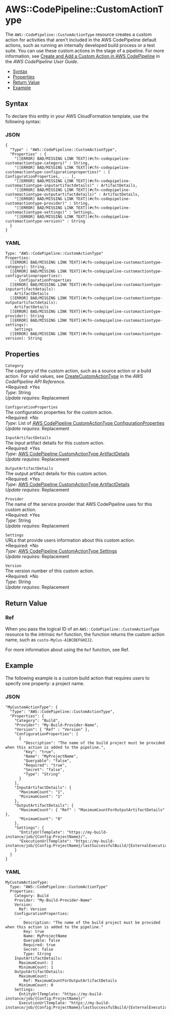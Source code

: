# AWS::CodePipeline::CustomActionType<a name="aws-resource-codepipeline-customactiontype"></a>

The `AWS::CodePipeline::CustomActionType` resource creates a custom action for activities that aren't included in the AWS CodePipeline default actions, such as running an internally developed build process or a test suite\. You can use these custom actions in the stage of a pipeline\. For more information, see [Create and Add a Custom Action in AWS CodePipeline](http://docs.aws.amazon.com/codepipeline/latest/userguide/how-to-create-custom-action.html) in the *AWS CodePipeline User Guide*\.


+ [Syntax](#aws-resource-codepipeline-customactiontype-syntax)
+ [Properties](#w3ab2c21c10d234b9)
+ [Return Value](#w3ab2c21c10d234c11)
+ [Example](#w3ab2c21c10d234c13)

## Syntax<a name="aws-resource-codepipeline-customactiontype-syntax"></a>

To declare this entity in your AWS CloudFormation template, use the following syntax:

### JSON<a name="aws-resource-codepipeline-customactiontype-syntax.json"></a>

```
{
  "Type" : "AWS::CodePipeline::CustomActionType",
  "Properties" : {
    "[[ERROR] BAD/MISSING LINK TEXT](#cfn-codepipeline-customactiontype-category)" : String,
    "[[ERROR] BAD/MISSING LINK TEXT](#cfn-codepipeline-customactiontype-configurationproperties)" : [ ConfigurationProperties, ... ],
    "[[ERROR] BAD/MISSING LINK TEXT](#cfn-codepipeline-customactiontype-inputartifactdetails)" : ArtifactDetails,
    "[[ERROR] BAD/MISSING LINK TEXT](#cfn-codepipeline-customactiontype-outputartifactdetails)" : ArtifactDetails,
    "[[ERROR] BAD/MISSING LINK TEXT](#cfn-codepipeline-customactiontype-provider)" : String,
    "[[ERROR] BAD/MISSING LINK TEXT](#cfn-codepipeline-customactiontype-settings)" : Settings,
    "[[ERROR] BAD/MISSING LINK TEXT](#cfn-codepipeline-customactiontype-version)" : String
  }
}
```

### YAML<a name="aws-resource-codepipeline-customactiontype-syntax.yaml"></a>

```
Type: "AWS::CodePipeline::CustomActionType"
Properties:
  [[ERROR] BAD/MISSING LINK TEXT](#cfn-codepipeline-customactiontype-category): String,
  [[ERROR] BAD/MISSING LINK TEXT](#cfn-codepipeline-customactiontype-configurationproperties):
    - ConfigurationProperties
  [[ERROR] BAD/MISSING LINK TEXT](#cfn-codepipeline-customactiontype-inputartifactdetails):
    ArtifactDetails
  [[ERROR] BAD/MISSING LINK TEXT](#cfn-codepipeline-customactiontype-outputartifactdetails):
    ArtifactDetails
  [[ERROR] BAD/MISSING LINK TEXT](#cfn-codepipeline-customactiontype-provider): String
  [[ERROR] BAD/MISSING LINK TEXT](#cfn-codepipeline-customactiontype-settings):
    Settings
  [[ERROR] BAD/MISSING LINK TEXT](#cfn-codepipeline-customactiontype-version): String
```

## Properties<a name="w3ab2c21c10d234b9"></a>

`Category`  
The category of the custom action, such as a source action or a build action\. For valid values, see [CreateCustomActionType](http://docs.aws.amazon.com/codepipeline/latest/APIReference/API_CreateCustomActionType.html) in the *AWS CodePipeline API Reference*\.  
*Required: *Yes  
*Type*: String  
*Update requires*: Replacement

`ConfigurationProperties`  
The configuration properties for the custom action\.  
*Required: *No  
*Type*: List of [AWS CodePipeline CustomActionType ConfigurationProperties](aws-resource-codepipeline-customactiontype-configurationproperties.md)  
*Update requires*: Replacement

`InputArtifactDetails`  
The input artifact details for this custom action\.  
*Required: *Yes  
*Type*: [AWS CodePipeline CustomActionType ArtifactDetails](aws-resource-codepipeline-customactiontype-artifactdetails.md)  
*Update requires*: Replacement

`OutputArtifactDetails`  
The output artifact details for this custom action\.  
*Required: *Yes  
*Type*: [AWS CodePipeline CustomActionType ArtifactDetails](aws-resource-codepipeline-customactiontype-artifactdetails.md)  
*Update requires*: Replacement

`Provider`  
The name of the service provider that AWS CodePipeline uses for this custom action\.  
*Required: *Yes  
*Type*: String  
*Update requires*: Replacement

`Settings`  
URLs that provide users information about this custom action\.  
*Required: *No  
*Type*: [AWS CodePipeline CustomActionType Settings](aws-resource-codepipeline-customactiontype-settings.md)  
*Update requires*: Replacement

`Version`  
The version number of this custom action\.  
*Required: *No  
*Type*: String  
*Update requires*: Replacement

## Return Value<a name="w3ab2c21c10d234c11"></a>

### Ref<a name="w3ab2c21c10d234c11b2"></a>

When you pass the logical ID of an `AWS::CodePipeline::CustomActionType` resource to the intrinsic `Ref` function, the function returns the custom action name, such as `custo-MyCus-A1BCDEFGHIJ2`\.

For more information about using the `Ref` function, see Ref\.

## Example<a name="w3ab2c21c10d234c13"></a>

The following example is a custom build action that requires users to specify one property: a project name\.

### JSON<a name="aws-resource-codepipeline-customactiontype-example.json"></a>

```
"MyCustomActionType": {
  "Type": "AWS::CodePipeline::CustomActionType",
  "Properties": {
    "Category": "Build",
    "Provider": "My-Build-Provider-Name",
    "Version": { "Ref" : "Version" },
    "ConfigurationProperties": [
      {
        "Description": "The name of the build project must be provided when this action is added to the pipeline.",
        "Key": "true",
        "Name": "MyProjectName",
        "Queryable": "false",
        "Required": "true",
        "Secret": "false",
        "Type": "String"
      }
    ],
    "InputArtifactDetails": {
      "MaximumCount": "1",
      "MinimumCount": "1"
    },
    "OutputArtifactDetails": {
      "MaximumCount": { "Ref" : "MaximumCountForOutputArtifactDetails" },
      "MinimumCount": "0"
    },
    "Settings": {
      "EntityUrlTemplate": "https://my-build-instance/job/{Config:ProjectName}/",
      "ExecutionUrlTemplate": "https://my-build-instance/job/{Config:ProjectName}/lastSuccessfulBuild/{ExternalExecutionId}/"
    }
  }
}
```

### YAML<a name="aws-resource-codepipeline-customactiontype-example.yaml"></a>

```
MyCustomActionType: 
  Type: "AWS::CodePipeline::CustomActionType"
  Properties: 
    Category: Build
    Provider: "My-Build-Provider-Name"
    Version: 
      Ref: Version
    ConfigurationProperties: 
      - 
        Description: "The name of the build project must be provided when this action is added to the pipeline."
        Key: true
        Name: MyProjectName
        Queryable: false
        Required: true
        Secret: false
        Type: String
    InputArtifactDetails: 
      MaximumCount: 1
      MinimumCount: 1
    OutputArtifactDetails: 
      MaximumCount: 
        Ref: MaximumCountForOutputArtifactDetails
      MinimumCount: 0
    Settings: 
      EntityUrlTemplate: "https://my-build-instance/job/{Config:ProjectName}/"
      ExecutionUrlTemplate: "https://my-build-instance/job/{Config:ProjectName}/lastSuccessfulBuild/{ExternalExecutionId}/"
```